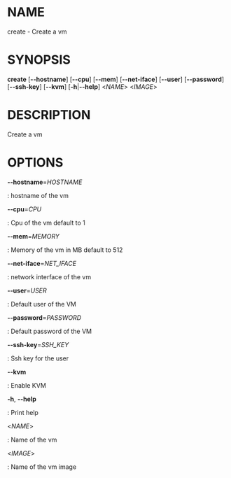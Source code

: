 # NAME

create - Create a vm

# SYNOPSIS

**create** \[**\--hostname**\] \[**\--cpu**\] \[**\--mem**\]
\[**\--net-iface**\] \[**\--user**\] \[**\--password**\]
\[**\--ssh-key**\] \[**\--kvm**\] \[**-h**\|**\--help**\] \<*NAME*\>
\<*IMAGE*\>

# DESCRIPTION

Create a vm

# OPTIONS

**\--hostname**=*HOSTNAME*

:   hostname of the vm

**\--cpu**=*CPU*

:   Cpu of the vm default to 1

**\--mem**=*MEMORY*

:   Memory of the vm in MB default to 512

**\--net-iface**=*NET_IFACE*

:   network interface of the vm

**\--user**=*USER*

:   Default user of the VM

**\--password**=*PASSWORD*

:   Default password of the VM

**\--ssh-key**=*SSH_KEY*

:   Ssh key for the user

**\--kvm**

:   Enable KVM

**-h**, **\--help**

:   Print help

\<*NAME*\>

:   Name of the vm

\<*IMAGE*\>

:   Name of the vm image
